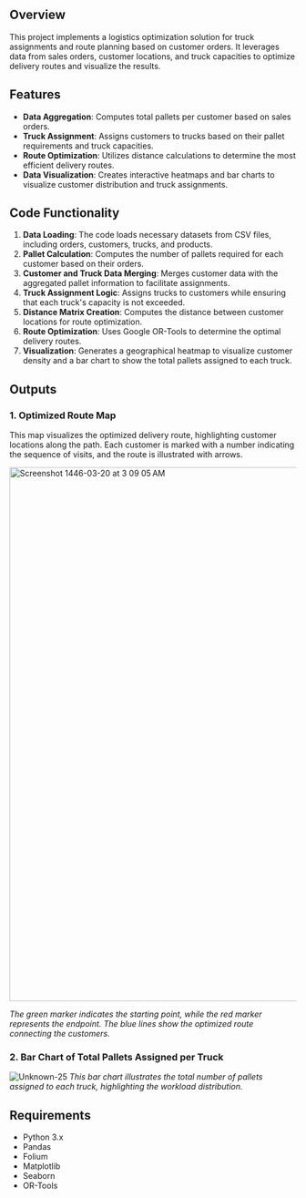 

## Overview
This project implements a logistics optimization solution for truck assignments and route planning based on customer orders. It leverages data from sales orders, customer locations, and truck capacities to optimize delivery routes and visualize the results.

## Features
- **Data Aggregation**: Computes total pallets per customer based on sales orders.
- **Truck Assignment**: Assigns customers to trucks based on their pallet requirements and truck capacities.
- **Route Optimization**: Utilizes distance calculations to determine the most efficient delivery routes.
- **Data Visualization**: Creates interactive heatmaps and bar charts to visualize customer distribution and truck assignments.

## Code Functionality
1. **Data Loading**: The code loads necessary datasets from CSV files, including orders, customers, trucks, and products.
2. **Pallet Calculation**: Computes the number of pallets required for each customer based on their orders.
3. **Customer and Truck Data Merging**: Merges customer data with the aggregated pallet information to facilitate assignments.
4. **Truck Assignment Logic**: Assigns trucks to customers while ensuring that each truck's capacity is not exceeded.
5. **Distance Matrix Creation**: Computes the distance between customer locations for route optimization.
6. **Route Optimization**: Uses Google OR-Tools to determine the optimal delivery routes.
7. **Visualization**: Generates a geographical heatmap to visualize customer density and a bar chart to show the total pallets assigned to each truck.

## Outputs
### 1. Optimized Route Map
This map visualizes the optimized delivery route, highlighting customer locations along the path. Each customer is marked with a number indicating the sequence of visits, and the route is illustrated with arrows.


<img width="938" alt="Screenshot 1446-03-20 at 3 09 05 AM" src="https://github.com/user-attachments/assets/c0787a79-df57-40e4-b825-69a5706031b9">

*The green marker indicates the starting point, while the red marker represents the endpoint. The blue lines show the optimized route connecting the customers.*

### 2. Bar Chart of Total Pallets Assigned per Truck

![Unknown-25](https://github.com/user-attachments/assets/f79ccfeb-95fe-4955-bf35-e9f86243b31f)
*This bar chart illustrates the total number of pallets assigned to each truck, highlighting the workload distribution.*

## Requirements
- Python 3.x
- Pandas
- Folium
- Matplotlib
- Seaborn
- OR-Tools

